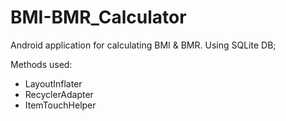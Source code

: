 # BMI-BMR_Calculator
   
Android application for calculating BMI & BMR.
Using SQLite DB;

Methods used:
  - LayoutInflater
  - RecyclerAdapter
  - ItemTouchHelper
